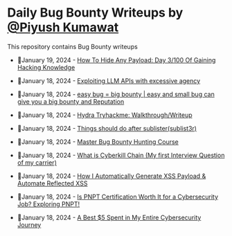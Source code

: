 # Daily Bug Bounty Writeups by [@Piyush Kumawat](https://twitter.com/piyush_supiy) 
This repository contains Bug Bounty writeups

<!-- BLOG-POST-LIST:START -->
 - 💯January 19, 2024 - [How To Hide Any Payload: Day 3/100 Of Gaining Hacking Knowledge](https://medium.com/@ssg30devil/how-to-hide-any-payload-day-3-100-of-gaining-hacking-knowledge-002c4adb328b?source=rss------bug_bounty-5) 

 - 💯January 18, 2024 - [Exploiting LLM APIs with excessive agency](https://jareddouville.medium.com/exploiting-llm-apis-with-excessive-agency-979d87a9937e?source=rss------bug_bounty-5) 

 - 💯January 18, 2024 - [easy bug = big bounty | easy and small bug can give you a big bounty and Reputation](https://medium.com/@no_oneee/easy-bug-big-bounty-easy-and-small-bug-can-give-you-a-big-bounty-and-reputation-08534a90d2e6?source=rss------bug_bounty-5) 

 - 💯January 18, 2024 - [Hydra Tryhackme: Walkthrough/Writeup](https://proviesec.medium.com/hydra-tryhackme-walkthrough-writeup-784db55ab9a9?source=rss------bug_bounty-5) 

 - 💯January 18, 2024 - [Things should do after sublister&lpar;sublist3r&rpar;](https://medium.com/@canonminibeast/things-should-do-after-sublister-sublist3r-90176a020409?source=rss------bug_bounty-5) 

 - 💯January 18, 2024 - [Master Bug Bounty Hunting Course](https://medium.com/@teamhydrashop/master-bug-bounty-hunting-course-ea3615f1160b?source=rss------bug_bounty-5) 

 - 💯January 18, 2024 - [What is Cyberkill Chain &lpar;My first Interview Question of my carrier&rpar;](https://akash-venky091.medium.com/what-is-cyberkill-chain-my-first-interview-question-of-my-carrier-e1cc6351a24b?source=rss------bug_bounty-5) 

 - 💯January 18, 2024 - [How I Automatically Generate XSS Payload &amp; Automate Reflected XSS](https://medium.com/@Ajakcybersecurity/how-i-automatically-generate-xss-payload-automate-reflected-xss-91f4a232cd78?source=rss------bug_bounty-5) 

 - 💯January 18, 2024 - [Is PNPT Certification Worth It for a Cybersecurity Job? Exploring PNPT!](https://medium.com/@Ajakcybersecurity/is-pnpt-certification-worth-it-for-a-cybersecurity-job-exploring-pnpt-8fa13a194fe4?source=rss------bug_bounty-5) 

 - 💯January 18, 2024 - [A Best $5 Spent in My Entire Cybersecurity Journey](https://medium.com/@Ajakcybersecurity/a-best-5-spent-in-my-entire-cybersecurity-journey-baf09ae710d0?source=rss------bug_bounty-5) 
<!-- BLOG-POST-LIST:END -->
